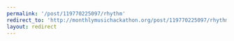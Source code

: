 ```yaml
---
permalink: '/post/119770225097/rhythm'
redirect_to: 'http://monthlymusichackathon.org/post/119770225097/rhythm'
layout: redirect
---
```

